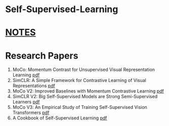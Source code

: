 # Self-Supervised-Learning
# [NOTES](https://docs.google.com/presentation/d/1bW1dgD4N3gymeOubnvc1QYGEQohPo3DBZTsTGkXRsLU/edit?usp=drive_link) 

# Research Papers
1. MoCo: Momentum Contrast for Unsupervised Visual Representation Learning [pdf](https://arxiv.org/pdf/1911.05722.pdf)
2. SimCLR: A Simple Framework for Contrastive Learning of Visual Representations [pdf](https://arxiv.org/pdf/2002.05709.pdf)
3. MoCo V2: Improved Baselines with Momentum Contrastive Learning [pdf](https://arxiv.org/pdf/2003.04297.pdf)
4. SimCLR V2: Big Self-Supervised Models are Strong Semi-Supervised Learners [pdf](https://arxiv.org/pdf/2006.10029.pdf)
5. MoCo V3: An Empirical Study of Training Self-Supervised Vision Transformers [pdf](https://arxiv.org/pdf/2104.02057.pdf)
6. A Cookbook of Self-Supervised Learning [pdf](https://arxiv.org/pdf/2304.12210.pdf)
